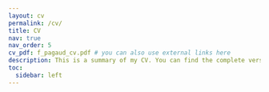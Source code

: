 ```yaml
---
layout: cv
permalink: /cv/
title: CV
nav: true
nav_order: 5
cv_pdf: f_pagaud_cv.pdf # you can also use external links here
description: This is a summary of my CV. You can find the complete version by clicking the PDF icon on the top right corner. ↗️
toc:
  sidebar: left
---
```

